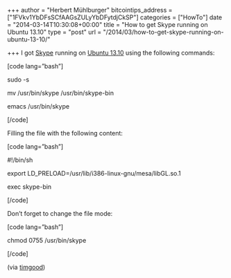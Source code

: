 +++
author = "Herbert Mühlburger"
bitcointips_address = ["1FVkv1YbDFsSCfAAGsZULyYbDFytdjCkSP"]
categories = ["HowTo"]
date = "2014-03-14T10:30:08+00:00"
title = "How to get Skype running on Ubuntu 13.10"
type = "post"
url = "/2014/03/how-to-get-skype-running-on-ubuntu-13-10/"

+++
I got <a href="http://www.skype.com" title="Skype" target="_blank">Skype</a> running on <a href="http://www.ubuntu.com" title="Ubuntu" target="_blank">Ubuntu 13.10</a> using the following commands:

[code lang=&#8221;bash&#8221;]
  
sudo -s
  
mv /usr/bin/skype /usr/bin/skype-bin
  
emacs /usr/bin/skype
  
[/code]

Filling the file with the following content:

[code lang=&#8221;bash&#8221;]
  
#!/bin/sh
  
export LD_PRELOAD=/usr/lib/i386-linux-gnu/mesa/libGL.so.1
  
exec skype-bin
  
[/code]

Don&#8217;t forget to change the file mode:
  
[code lang=&#8221;bash&#8221;]
  
chmod 0755 /usr/bin/skype
  
[/code]

(via <a href="http://ubuntuforums.org/showthread.php?t=2139202" title="timgood" target="_blank">timgood</a>)